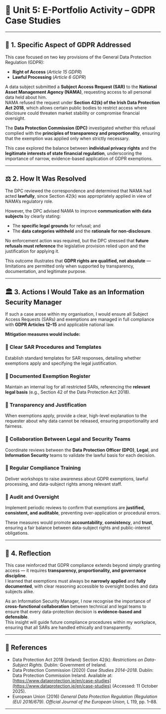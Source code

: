 # 🧩 Unit 5: E-Portfolio Activity – GDPR Case Studies  

---

## 🧠 1. Specific Aspect of GDPR Addressed  

This case focused on two key provisions of the General Data Protection Regulation (GDPR):  
- **Right of Access** (*Article 15 GDPR*)  
- **Lawful Processing** (*Article 6 GDPR*)  

A data subject submitted a **Subject Access Request (SAR)** to the **National Asset Management Agency (NAMA)**, requesting access to all personal data held about him.  
NAMA refused the request under **Section 42(k) of the Irish Data Protection Act 2018**, which allows certain public bodies to restrict access where disclosure could threaten market stability or compromise financial oversight.  

The **Data Protection Commission (DPC)** investigated whether this refusal complied with the **principles of transparency and proportionality**, ensuring that the exemption was applied only when strictly necessary.  

This case explored the balance between **individual privacy rights** and the **legitimate interests of state financial regulation**, underscoring the importance of narrow, evidence-based application of GDPR exemptions.

---

## ⚖️ 2. How It Was Resolved  

The DPC reviewed the correspondence and determined that NAMA had acted **lawfully**, since Section 42(k) was appropriately applied in view of NAMA’s regulatory role.  

However, the DPC advised NAMA to improve **communication with data subjects** by clearly stating:  
- The **specific legal grounds** for refusal; and  
- The **data categories withheld** and the **rationale for non-disclosure**.  

No enforcement action was required, but the DPC stressed that **future refusals must reference** the legislative provision relied upon and the justification for applying it.  

This outcome illustrates that **GDPR rights are qualified, not absolute** — limitations are permitted only when supported by transparency, documentation, and legitimate purpose.

---

## 🏛️ 3. Actions I Would Take as an Information Security Manager  

If such a case arose within my organisation, I would ensure all Subject Access Requests (SARs) and exemptions are managed in full compliance with **GDPR Articles 12–15** and applicable national law.  

**Mitigation measures would include:**  

### 🔹 Clear SAR Procedures and Templates  
Establish standard templates for SAR responses, detailing whether exemptions apply and specifying the legal justification.  

### 🔹 Documented Exemption Register  
Maintain an internal log for all restricted SARs, referencing the **relevant legal basis** (e.g., Section 42 of the Data Protection Act 2018).  

### 🔹 Transparency and Justification  
When exemptions apply, provide a clear, high-level explanation to the requester about why data cannot be released, ensuring proportionality and fairness.  

### 🔹 Collaboration Between Legal and Security Teams  
Coordinate reviews between the **Data Protection Officer (DPO)**, **Legal**, and **Information Security** teams to validate the lawful basis for each decision.  

### 🔹 Regular Compliance Training  
Deliver workshops to raise awareness about GDPR exemptions, lawful processing, and data-subject rights among relevant staff.  

### 🔹 Audit and Oversight  
Implement periodic reviews to confirm that exemptions are **justified, consistent, and auditable**, preventing over-application or procedural errors.  

These measures would promote **accountability**, **consistency**, and **trust**, ensuring a fair balance between data-subject rights and public-interest obligations.

---

## 💬 4. Reflection  

This case reinforced that GDPR compliance extends beyond simply granting access — it requires **transparency, proportionality, and governance discipline**.  
I learned that exemptions must always be **narrowly applied** and **fully documented**, with clear reasoning accessible to oversight bodies and data subjects alike.  

As an Information Security Manager, I now recognise the importance of **cross-functional collaboration** between technical and legal teams to ensure that every data-protection decision is **evidence-based and defensible**.  
This insight will guide future compliance procedures within my workplace, ensuring that all SARs are handled ethically and transparently.

---

## 🔖 References  

- Data Protection Act 2018 (Ireland) Section 42(k): *Restrictions on Data-Subject Rights.* Dublin: Government of Ireland.  
- Data Protection Commission (2020) *Case Studies 2014–2018.* Dublin: Data Protection Commission Ireland. Available at: [https://www.dataprotection.ie/en/case-studies](https://www.dataprotection.ie/en/case-studies) (Accessed: 11 October 2025).  
- European Union (2016) *General Data Protection Regulation (Regulation (EU) 2016/679).* *Official Journal of the European Union,* L 119, pp. 1–88.  

---
